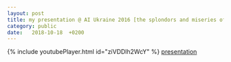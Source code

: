 ```yaml
---
layout: post
title: my presentation @ AI Ukraine 2016 [the splondors and miseries of tensorflow]
category: public
date:   2018-10-18  +0200
---
```



{% include youtubePlayer.html id="ziVDDlh2WcY" %}
<a href="/public/presentation_AI_Kharkov_2016.pdf">presentation</a>